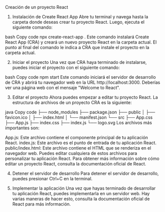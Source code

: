 
Creación de un proyecto React
1. Instalación de Create React App
Abre tu terminal y navega hasta la carpeta donde deseas crear tu proyecto React. Luego, ejecuta el siguiente comando:

bash
Copy code
npx create-react-app .
Este comando instalará Create React App (CRA) y creará un nuevo proyecto React en la carpeta actual. El punto al final del comando le indica a CRA que instale el proyecto en la carpeta actual.

2. Iniciar el proyecto
Una vez que CRA haya terminado de instalarse, puedes iniciar el proyecto con el siguiente comando:

bash
Copy code
npm start
Este comando iniciará el servidor de desarrollo de CRA y abrirá tu navegador web en la URL http://localhost:3000. Deberías ver una página web con el mensaje "Welcome to React".

3. Editar el proyecto
Ahora puedes empezar a editar tu proyecto React. La estructura de archivos de un proyecto CRA es la siguiente:

java
Copy code
├── node_modules
├── package.json
├── public
│   ├── favicon.ico
│   ├── index.html
│   └── manifest.json
└── src
    ├── App.css
    ├── App.js
    ├── index.css
    ├── index.js
    └── logo.svg
Los archivos más importantes son:

App.js: Este archivo contiene el componente principal de tu aplicación React.
index.js: Este archivo es el punto de entrada de tu aplicación React.
public/index.html: Este archivo contiene el HTML que se renderiza en el navegador web.
Puedes editar cualquiera de estos archivos para personalizar tu aplicación React. Para obtener más información sobre cómo editar un proyecto React, consulta la documentación oficial de React.

4. Detener el servidor de desarrollo
Para detener el servidor de desarrollo, puedes presionar Ctrl+C en la terminal.

5. Implementar la aplicación
Una vez que hayas terminado de desarrollar tu aplicación React, puedes implementarla en un servidor web. Hay varias maneras de hacer esto, consulta la documentación oficial de React para más información.
